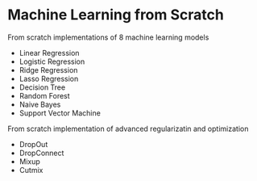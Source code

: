 # Machine Learning from Scratch

From scratch implementations of 8 machine learning models

- Linear Regression
- Logistic Regression
- Ridge Regression
- Lasso Regression
- Decision Tree
- Random Forest
- Naive Bayes
- Support Vector Machine

From scratch implementation of advanced regularizatin and optimization

- DropOut
- DropConnect
- Mixup
- Cutmix
